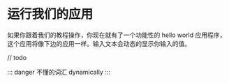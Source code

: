 # 运行我们的应用

如果你跟着我们的教程操作，你现在就有了一个功能性的 hello world 应用程序，这个应用将像下边的应用一样。输入文本会动态的显示你输入的值。

// todo

::: danger 不懂的词汇
dynamically
:::
